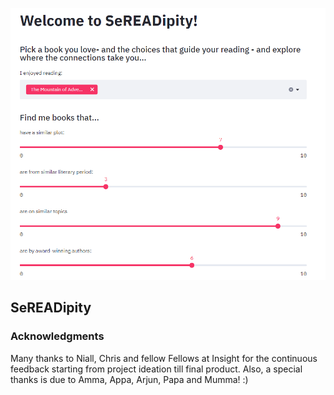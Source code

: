 ![sereadipity](https://github.com/dhanyajothimani/SeREADipity/blob/master/images/user_preferences.png)

## SeREADipity




### Acknowledgments

Many thanks to Niall, Chris and fellow Fellows at Insight for the continuous feedback starting from project ideation till final product. Also, a special thanks is due to Amma, Appa, Arjun, Papa and Mumma! :) 
